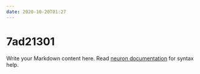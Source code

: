 ```yaml
---
date: 2020-10-20T01:27
---
```


# 7ad21301

Write your Markdown content here. Read [neuron documentation](https://neuron.zettel.page/2011404.html) for syntax help.

